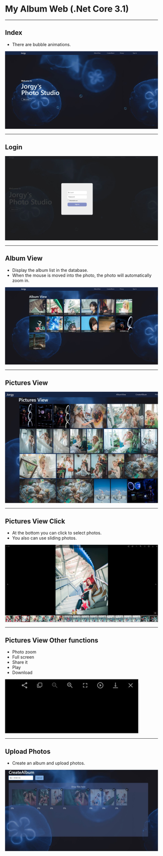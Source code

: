 
# My Album Web (.Net Core 3.1)

---

## Index
  * There are bubble animations.

![image](https://github.com/joycloud/AlbumCore/blob/master/001.JPG)

---

## Login
![image](https://github.com/joycloud/AlbumCore/blob/master/003.JPG)

---

## Album View
  * Display the album list in the database.
  * When the mouse is moved into the photo, the photo will automatically zoom in.
  
![image](https://github.com/joycloud/AlbumCore/blob/master/002.JPG)

---

## Pictures View
![image](https://github.com/joycloud/AlbumCore/blob/master/004.JPG)

---

## Pictures View Click
  * At the bottom you can click to select photos.
  * You also can use sliding photos.
  
![image](https://github.com/joycloud/AlbumCore/blob/master/005.JPG)

---

## Pictures View Other functions
  * Photo zoom
  * Full screen
  * Share it
  * Play
  * Download
  
![image](https://github.com/joycloud/AlbumCore/blob/master/006.JPG)


---

## Upload Photos
  * Create an album and upload photos.
  
![image](https://github.com/joycloud/AlbumCore/blob/master/007.JPG)




